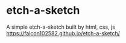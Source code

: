 # etch-a-sketch
A simple etch-a-sketch built by html, css, js
https://falcon102582.github.io/etch-a-sketch/
